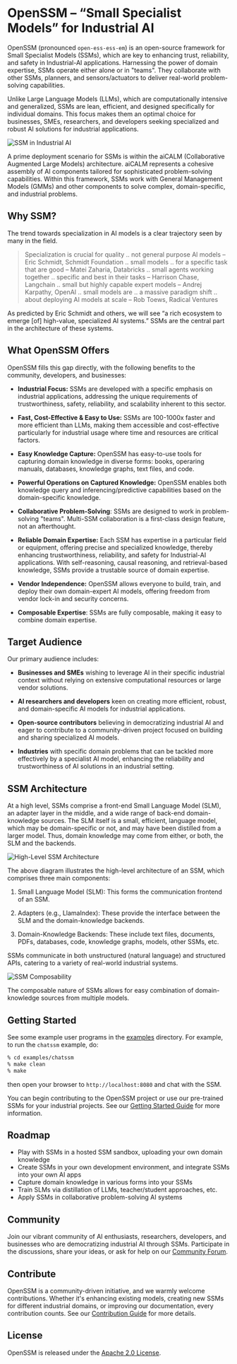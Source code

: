 # OpenSSM – “Small Specialist Models” for Industrial AI

OpenSSM (pronounced `open-ess-ess-em`) is an open-source framework for Small Specialist Models (SSMs), which are key to enhancing
trust, reliability, and safety in Industrial-AI applications. Harnessing the power of domain expertise, SSMs operate either
alone or in "teams". They collaborate with other SSMs, planners, and sensors/actuators to deliver real-world problem-solving
capabilities.

Unlike Large Language Models (LLMs), which are computationally intensive and generalized, SSMs are lean, efficient, and
designed specifically for individual domains. This focus makes them an optimal choice for businesses, SMEs, researchers,
and developers seeking specialized and robust AI solutions for industrial applications.

![SSM in Industrial AI](./docs/diagrams/ssm-industrial-use-case.drawio.png)

A prime deployment scenario for SSMs is within the aiCALM (Collaborative Augmented Large Models) architecture. aiCALM
represents a cohesive assembly of AI components tailored for sophisticated problem-solving capabilities. Within this
framework, SSMs work with General Management Models (GMMs) and other components to solve complex, domain-specific, and
industrial problems.

## Why SSM?

The trend towards specialization in AI models is a clear trajectory seen by many in the field.

> Specialization is crucial for quality .. not general purpose Al models – Eric Schmidt, Schmidt Foundation
> .. small models .. for a specific task that are good –  Matei Zaharia, Databricks
> .. small agents working together .. specific and best in their tasks – Harrison Chase, Langchain
> .. small but highly capable expert models – Andrej Karpathy, OpenAI
> .. small models are .. a massive paradigm shift .. about deploying AI models at scale – Rob Toews, Radical Ventures

As predicted by Eric Schmidt and others, we will see “a rich ecosystem to emerge [of] high-value, specialized AI systems.”
SSMs are the central part in the architecture of these systems.

## What OpenSSM Offers

OpenSSM fills this gap directly, with the following benefits to the community, developers, and businesses:

- **Industrial Focus:** SSMs are developed with a specific emphasis on industrial applications, addressing the unique
requirements of trustworthiness, safety, reliability, and scalability inherent to this sector.

- **Fast, Cost-Effective & Easy to Use:** SSMs are 100-1000x faster and more efficient than LLMs, making them accessible
and cost-effective particularly for industrial usage where time and resources are critical factors.

- **Easy Knowledge Capture:** OpenSSM has easy-to-use tools for capturing domain knowledge in diverse forms: books, operaring manuals, databases, knowledge graphs, text files, and code.

- **Powerful Operations on Captured Knowledge:** OpenSSM enables both knowledge query and inferencing/predictive capabilities based on the domain-specific knowledge.

- **Collaborative Problem-Solving**: SSMs are designed to work in problem-solving "teams". Multi-SSM collaboration is a first-class design feature, not an afterthought.

- **Reliable Domain Expertise:** Each SSM has expertise in a particular field or equipment, offering precise and specialized
knowledge, thereby enhancing trustworthiness, reliability, and safety for Industrial-AI applications. With self-reasoning,
causal reasoning, and retrieval-based knowledge, SSMs provide a trustable source of domain expertise.

- **Vendor Independence:** OpenSSM allows everyone to build, train, and deploy their own domain-expert AI models, offering
freedom from vendor lock-in and security concerns.

- **Composable Expertise**: SSMs are fully composable, making it easy to combine domain expertise.

## Target Audience

Our primary audience includes:

- **Businesses and SMEs** wishing to leverage AI in their specific industrial context without relying on extensive
computational resources or large vendor solutions.

- **AI researchers and developers** keen on creating more efficient, robust, and domain-specific AI models for industrial applications.

- **Open-source contributors** believing in democratizing industrial AI and eager to contribute to a community-driven
project focused on building and sharing specialized AI models.

- **Industries** with specific domain problems that can be tackled more effectively by a specialist AI model, enhancing
the reliability and trustworthiness of AI solutions in an industrial setting.

## SSM Architecture

At a high level, SSMs comprise a front-end Small Language Model (SLM), an adapter layer in the middle, and a wide range of
back-end domain-knowledge sources. The SLM itself is a small, efficient, language model, which may be domain-specific or not,
and may have been distilled from a larger model. Thus, domain knowledge may come from either, or both, the SLM and the backends.

![High-Level SSM Architecture](./docs/diagrams/ssm-key-components.drawio.png)

The above diagram illustrates the high-level architecture of an SSM, which comprises three main components:

1. Small Language Model (SLM): This forms the communication frontend of an SSM.

2. Adapters (e.g., LlamaIndex): These provide the interface between the SLM and the domain-knowledge backends.

3. Domain-Knowledge Backends: These include text files, documents, PDFs, databases, code, knowledge graphs, models, other SSMs, etc.

SSMs communicate in both unstructured (natural language) and structured APIs, catering to a variety of real-world industrial systems.

![SSM Composability](./docs/diagrams/ssm-composability.drawio.png)

The composable nature of SSMs allows for easy combination of domain-knowledge sources from multiple models.

## Getting Started

See some example user programs in the [examples](./examples) directory. For example, to run the `chatssm` example, do:

```bash
% cd examples/chatssm
% make clean
% make
```

then open your browser to `http://localhost:8080` and chat with the SSM.

You can begin contributing to the OpenSSM project or use our pre-trained SSMs for your industrial projects. See our [Getting
Started Guide](link-to-guide) for more information.

## Roadmap

- Play with SSMs in a hosted SSM sandbox, uploading your own domain knowledge
- Create SSMs in your own development environment, and integrate SSMs into your own AI apps
- Capture domain knowledge in various forms into your SSMs
- Train SLMs via distillation of LLMs, teacher/student approaches, etc.
- Apply SSMs in collaborative problem-solving AI systems

## Community

Join our vibrant community of AI enthusiasts, researchers, developers, and businesses who are democratizing industrial AI
through SSMs. Participate in the discussions, share your ideas, or ask for help on our [Community Forum](link-to-forum).

## Contribute

OpenSSM is a community-driven initiative, and we warmly welcome contributions. Whether it's enhancing existing models,
creating new SSMs for different industrial domains, or improving our documentation, every contribution counts. See our
[Contribution Guide](docs/CONTRIBUTING.md) for more details.

## License

OpenSSM is released under the [Apache 2.0 License](./LICENSE.md).

